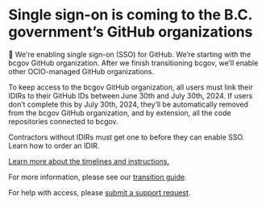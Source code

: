 # Single sign-on is coming to the B.C. government’s GitHub organizations 

🔔 We're enabling single sign-on (SSO) for GitHub. We’re starting with the bcgov GitHub organization. After we finish transitioning bcgov, we’ll enable other OCIO-managed GitHub organizations. 

To keep access to the bcgov GitHub organization, all users must link their IDIRs to their GitHub IDs between June 30th and July 30th, 2024. If users don’t complete this by July 30th, 2024, they’ll be automatically removed from the bcgov GitHub organization, and by extension, all the code repositories connected to bcgov. 

Contractors without IDIRs must get one to before they can enable SSO. Learn how to order an IDIR. 

[Learn more about the timelines and instructions.]()

For more information, please see our [transition guide](https://bcdevex.atlassian.net/wiki/spaces/DEVEXP/pages/1518010369/GitHub+Single+Sign-on+SSO+Transition+Guide+Technical+information).  

For help with access, please [submit a support request]( https://citz-do.atlassian.net/servicedesk/customer/portal/2). 
